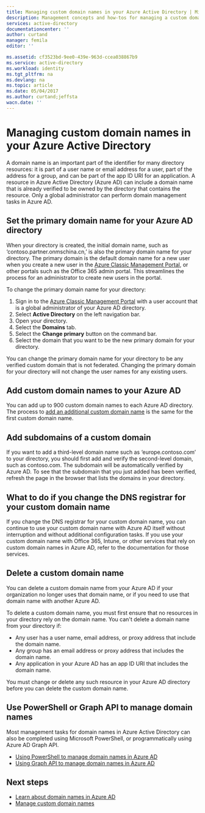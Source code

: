 ```yaml
---
title: Managing custom domain names in your Azure Active Directory | Microsoft Docs
description: Management concepts and how-tos for managing a custom domain in Azure Active Directory
services: active-directory
documentationcenter: ''
author: curtand
manager: femila
editor: ''

ms.assetid: cf3523bd-9ee0-439e-963d-ccea038867b9
ms.service: active-directory
ms.workload: identity
ms.tgt_pltfrm: na
ms.devlang: na
ms.topic: article
ms.date: 05/04/2017
ms.author: curtand;jeffsta
wacn.date: ''
---
```

# Managing custom domain names in your Azure Active Directory
A domain name is an important part of the identifier for many directory resources: it is part of a user name or email address for a user, part of the address for a group, and can be part of the app ID URI for an application. A resource in Azure Active Directory (Azure AD) can include a domain name that is already verified to be owned by the directory that contains the resource. Only a global administrator can perform domain management tasks in Azure AD.

## Set the primary domain name for your Azure AD directory
When your directory is created, the initial domain name, such as ‘contoso.partner.onmschina.cn,’ is also the primary domain name for your directory. The primary domain is the default domain name for a new user when you create a new user in the [Azure Classic Management Portal](https://manage.windowsazure.cn/), or other portals such as the Office 365 admin portal. This streamlines the process for an administrator to create new users in the portal.

To change the primary domain name for your directory:

1. Sign in to the [Azure Classic Management Portal](https://manage.windowsazure.cn/) with a user account that is a global administrator of your Azure AD directory.
2. Select **Active Directory** on the left navigation bar.
3. Open your directory.
4. Select the **Domains** tab.
5. Select the **Change primary** button on the command bar.
6. Select the domain that you want to be the new primary domain for your directory.

You can change the primary domain name for your directory to be any verified custom domain that is not federated. Changing the primary domain for your directory will not change the user names for any existing users.

## Add custom domain names to your Azure AD
You can add up to 900 custom domain names to each Azure AD directory. The process to [add an additional custom domain name](active-directory-add-domain.md) is the same for the first custom domain name.

## Add subdomains of a custom domain
If you want to add a third-level domain name such as ‘europe.contoso.com’ to your directory, you should first add and verify the second-level domain, such as contoso.com. The subdomain will be automatically verified by Azure AD. To see that the subdomain that you just added has been verified, refresh the page in the browser that lists the domains in your directory.

## What to do if you change the DNS registrar for your custom domain name
If you change the DNS registrar for your custom domain name, you can continue to use your custom domain name with Azure AD itself without interruption and without additional configuration tasks. If you use your custom domain name with Office 365, Intune, or other services that rely on custom domain names in Azure AD, refer to the documentation for those services.

## Delete a custom domain name
You can delete a custom domain name from your Azure AD if your organization no longer uses that domain name, or if you need to use that domain name with another Azure AD.

To delete a custom domain name, you must first ensure that no resources in your directory rely on the domain name. You can't delete a domain name from your directory if:

- Any user has a user name, email address, or proxy address that include the domain name.
- Any group has an email address or proxy address that includes the domain name.
- Any application in your Azure AD has an app ID URI that includes the domain name.

You must change or delete any such resource in your Azure AD directory before you can delete the custom domain name.

## Use PowerShell or Graph API to manage domain names
Most management tasks for domain names in Azure Active Directory can also be completed using Microsoft PowerShell, or programmatically using Azure AD Graph API.

- [Using PowerShell to manage domain names in Azure AD](https://msdn.microsoft.com/library/azure/e1ef403f-3347-4409-8f46-d72dafa116e0#BKMK_ManageDomains)
- [Using Graph API to manage domain names in Azure AD](https://msdn.microsoft.com/Library/Azure/Ad/Graph/api/domains-operations)

## Next steps
- [Learn about domain names in Azure AD](active-directory-add-domain-concepts.md)
- [Manage custom domain names](active-directory-add-manage-domain-names.md)


